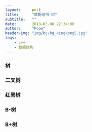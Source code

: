 ```yaml
---
layout:     post
title:      "数据结构-树"
subtitle:   ""
date:       2018-05-06 22:34:00
author:     "Popo"
header-img: "img/bg/bg_xingkong5.jpg"
tags:
    - c++
	- 数据结构
---
```



### 树

### 二叉树

### 红黑树

### B-树

### B+树